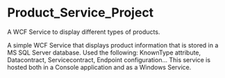 # Product_Service_Project
A WCF Service to display different types of products.

A simple WCF Service that displays product information that is stored in a MS SQL Server database. Used the following: KnownType attribute, Datacontract, Servicecontract, Endpoint configuration... This service is hosted both in a Console application and as a Windows Service.
